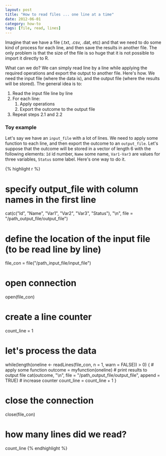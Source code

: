 ```yaml
---
layout: post
title: "How to read files ... one line at a time"
date: 2012-06-01
category: how-to
tags: [file, read, lines]
---
```


Imagine that we have a file (.txt, .csv, .dat, etc) and that we need to do some kind of 
process for each line, and then save the results in another file. The only problem is 
that the size of the file is so huge that it is not possible to import it directly to R.

<!--more-->

What can we do? We can simply read line by a line while applying the required operations 
and export the output to another file. Here's how. We need the input file (where the 
data is), and the output file (where the results will be stored). The general idea is to:

1. Read the input file line by line
2. For each line:
    1. Apply operations
    2. Export the outcome to the output file
3. Repeat steps 2.1 and 2.2


### Toy example

Let's say we have an ```input_file``` with a lot of lines. We need to apply some 
function to each line, and then export the outcome to an ```output_file```. Let's 
suppose that the outcome will be stored in a vector of length 6 with the following 
elements: ```Id``` id number, ```Name``` some name, ```Var1-Var3``` are values for three 
variables, ```Status``` some label. Here's one way to do it.

{% highlight r %}
# specify output_file with column names in the first line
cat(c("Id", "Name", "Var1", "Var2", "Var3", "Status"), "\n",
    file = "/path_output_file/output_file")

# define the location of the input file (to be read line by line)
file_con = file("/path_input_file/input_file")

# open connection
open(file_con)

# create a line counter
count_line = 1

# let's process the data
while(length(oneline <- readLines(file_con, n = 1, warn = FALSE)) > 0)
{
    # apply some function
    outcome = myfunction(oneline)
    # print results to output file
    cat(outcome, "\n", file = "/path_output_file/output_file", append = TRUE)
    # increase counter
    count_line = count_line + 1
}

# close the connection
close(file_con)

# how many lines did we read?
count_line
{% endhighlight %}